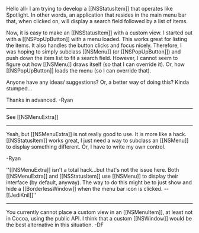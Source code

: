 

Hello all-
I am trying to develop a [[NSStatusItem]] that operates like Spotlight.  In other words, an application that resides in the main menu bar that, when clicked on, will display a search field followed by a list of items.

Now, it is easy to make an [[NSStatusItem]] with a custom view.  I started out with a [[NSPopUpButton]] with a menu loaded.  This works great for listing the items.  It also handles the button clicks and focus nicely.  Therefore, I was hoping to simply subclass [[NSMenu]] (or [[NSPopUpButton]]) and push down the item list to fit a search field.  However, I cannot seem to figure out how [[NSMenu]] draws itself (so that I can override it).  Or, how [[NSPopUpButton]] loads the menu (so I can override that).

Anyone have any ideas/ suggestions?  Or, a better way of doing this?  Kinda stumped...

Thanks in advanced.
-Ryan

----

See [[NSMenuExtra]]

----

Yeah, but [[NSMenuExtra]] is not really good to use.  It is more like a hack.  [[NSStatusItem]] works great, I just need a way to subclass an [[NSMenu]] to display something different.  Or, I have to write my own control.

-Ryan

''[[NSMenuExtra]] isn't a total hack...but that's not the issue here. Both [[NSMenuExtra]] and [[NSStatusItem]] use [[NSMenu]] to display their interface (by default, anyway). The way to do this might be to just show and hide a [[BorderlessWindow]] when the menu bar icon is clicked. --[[JediKnil]]''

----

You currently cannot place a custom view in an [[NSMenuItem]], at least not in Cocoa, using the public API. I think that a custom [[NSWindow]] would be the best alternative in this situation. -DF